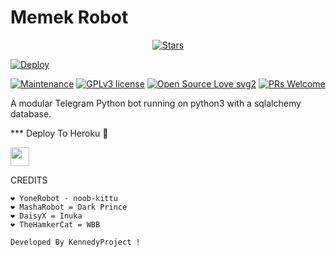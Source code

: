 <h1>Memek Robot</h1>
<p align="center">
    <a href="https://github.com/Xbaroxx/Memekbo/stargazers"><img src="https://img.shields.io/github/stars/Xbaroxx/Memekbo?label=Stars&style=flat-square&logo=github&color=F10070" alt="Stars" /></a>
</p>

[![Deploy](https://telegra.ph/file/0760209e3470380752874.jpg)](https://heroku.com/deploy?template=https://github.com/Xbaroxx/Memekbo.git)

[![Maintenance](https://img.shields.io/badge/Maintained%3F-yes-green.svg)](https://GitHub.com/Naereen/StrapDown.js/graphs/commit-activity) [![GPLv3 license](https://img.shields.io/badge/License-GPLv3-blue.svg)](https://perso.crans.org/besson/LICENSE.html) [![Open Source Love svg2](https://badges.frapsoft.com/os/v2/open-source.svg?v=103)](https://github.com/ellerbrock/open-source-badges/) [![PRs Welcome](https://img.shields.io/badge/PRs-welcome-brightgreen.svg?style=flat-square)](https://makeapullrequest.com)

A modular Telegram Python bot running on python3 with a sqlalchemy database.


*** Deploy To Heroku 📡</h4>

<p align="left">
  <a href="https://heroku.com/deploy?template=https://github.com/Xbaroxx/Memekbo">
     <img height="30px" src="https://img.shields.io/badge/Deploy%20To%20Heroku-blueviolet?style=for-the-badge&logo=heroku">
  </a>

CREDITS
```
❤️ YoneRobot - noob-kittu
❤️ MashaRobot = Dark Prince 
❤️ DaisyX = Inuka
❤️ TheHamkerCat = WBB

Developed By KennedyProject ! 
```
